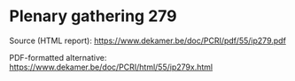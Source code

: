 # Plenary gathering 279

Source (HTML report): https://www.dekamer.be/doc/PCRI/pdf/55/ip279.pdf

PDF-formatted alternative: https://www.dekamer.be/doc/PCRI/html/55/ip279x.html

